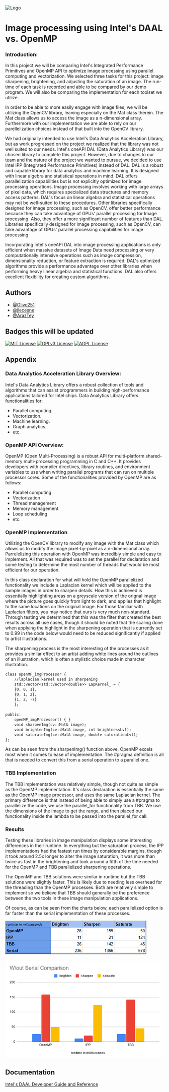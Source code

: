 ![Logo](https://i.ibb.co/vJLRX9Q/Image-Processing-GPU621-group3-header.png)

# Image processing using Intel's DAAL vs. OpenMP

### Introduction:

In this project we will be comparing Intel's Integrated Performance Primitives and OpenMP API to optimize image processing using parallel computing and vectorization. We selected three tasks for this project: image sharpening, brightening, and adjusting the saturation of an image. The run-time of each task is recorded and able to be compared by our demo program. We will also be comparing the implementation for each toolset we utilize.

In order to be able to more easily engage with image files, we will be utilizing the OpenCV library, leaning especially on the Mat class therein. The Mat class allows us to access the image as a n-dimensional array. Furthermore with our implementation we are able to rely on our parellelization choices instead of that built into the OpenCV library.

We had originally intended to use Intel's Data Analytics Acceleration Library, but as work progressed on the project we realized that the library was not well suited to our needs. Intel's oneAPI DAL (Data Analytics Library) was our chosen library to complete this project. However, due to changes to our team and the nature of the project we wanted to pursue, we decided to use Intel IPP (Integrated Performance Primitives) instead of DAL. DAL is a robust and capable library for data analytics and machine learning. It is designed with linear algebra and statistical operations in mind. DAL offers parallelization capabilities but is not explicitly optimized for image processing operations. Image processing involves working with large arrays of pixel data, which requires specialized data structures and memory access patterns. DAL's focus on linear algebra and statistical operations may not be well-suited to these procedures. Other libraries specifically designed for image processing, such as OpenCV, offer better performance because they can take advantage of GPUs' parallel processing for Image processing. Also, they offer a more significant number of features than DAL. Libraries specifically designed for image processing, such as OpenCV, can take advantage of GPUs' parallel processing capabilities for image processing.

Incorporating Intel's oneAPI DAL into image processing applications is only efficient when massive datasets of Image Data need processing or very computationally intensive operations such as image compression, dimensionality reduction, or feature extraction is required. DAL's optimized algorithms provide a performance advantage over other libraries when performing heavy linear algebra and statistical functions. DAL also offers excellent flexibility for creating custom algorithms. 

## Authors

- [@Olive251](https://www.github.com/Olive251)
- [@jlecesne](https://www.github.com/jlecesne)
- [@ArazTey](https://www.github.com/ArazTey)

## Badges this will be updated

[![MIT License](https://img.shields.io/badge/License-MIT-green.svg)](https://choosealicense.com/licenses/mit/)
[![GPLv3 License](https://img.shields.io/badge/License-GPL%20v3-yellow.svg)](https://opensource.org/licenses/)
[![AGPL License](https://img.shields.io/badge/license-AGPL-blue.svg)](http://www.gnu.org/licenses/agpl-3.0)

## Appendix

### Data Analytics Acceleration Library Overview:

Intel's Data Analytics Library offers a robust collection of tools and algorithms that can assist programmers in building high-performance applications tailored for Intel chips. Data Analytics Library offers functionalities for:

- Parallel computing.
- Vectorization.
- Machine learning.
- Graph analytics.
- etc.

### OpenMP API Overview:

OpenMP (Open Multi-Processing) is a robust API for multi-platform shared-memory multi-processing programming in C and C++. It provides developers with compiler directives, library routines, and environment variables to use when writing parallel programs that can run on multiple processor cores. Some of the functionalities provided by OpenMP are as follows:

- Parallel computing
- Vectorization
- Thread management
- Memory management
- Loop scheduling
- etc.

### OpenMP Implementation

Utilizing the OpenCV library to modify any image with the Mat class which allows us to modify the image pixel-by-pixel as a n-dimensional array. Parrelelizing this operation with OpenMP was incredibly simple and easy to implement. All that was required was to set the parallel for declaration and some testing to determine the most number of threads that would be most efficient for our operation.

In this class declaration for what will hold the OpenMP parallelized functionality we include a Laplacian kernel which will be applied to the sample images in order to sharpen details. How this is achieved is essentially highlighting areas on a greyscale version of the orignal image where the picture goes quickly from light to dark, and applies that highlight to the same locations on the original image. For those familiar with Laplacian filters, you may notice that ours is very much non-standard. Through testing we determined that this was the filter that created the best results across all use cases, though it should be noted that the scaling done when applying the highlight in the sharpening operation that is currently set to 0.99 in the code below would need to be reduced significantly if applied to artist illustrations.

The sharpening process is the most interesting of the processes as it provides a similar effect to an artist adding white lines around the outlines of an illustration, which is often a stylistic choice made in character illustration. 

```
class openMP_imgProcessor {
    //laplacian kernel used in sharpening
    std::vector<std::vector<double>> LapKernel_ = {
    {0, 0, 1},
    {0, 1, 2},
    {1, 2, -7}
    };

public:
    openMP_imgProcessor() { }
    void sharpenImg(cv::Mat& image);
    void brightenImg(cv::Mat& image, int brightnessLvl);
    void saturateImg(cv::Mat& image, double saturationLvl);
};
```

As can be seen from the sharpenImg() function above, OpenMP excels most when it comes to ease of implementation. The #pragma definition is all that is needed to convert this from a serial operation to a parallel one.

### TBB Implementation

The TBB implementation was relatively simple, though not quite as simple as the OpenMP implementation. It's class declaration is essentially the same as the OpenMP image processor, and uses the same Laplacian kernel. The primary difference is that instead of being able to simply use a #pragma to parallelize the code, we use the parallel_for functionality from TBB. We use the dimensions of the image to get the range, and then placed our functionality inside the lambda to be passed into the parallel_for call. 

### Results

Testing these libraries in image manipulation displays some interesting differences in their runtime. In everything but the saturation process, the IPP implementations had the fastest run times by considerable margins, though it took around 2.5x longer to alter the image saturation, it was more than twice as fast in the brightening and took around a fifth of the time needed for the OpenMP and TBB parallelized sharpening operations.

The OpenMP and TBB solutions were similar in runtime but the TBB solutions were slightly faster. This is likely due to needing less overhead for the threading than the OpenMP processes. Both are relatively simple to implement so we believe that TBB should generally be the preference between the two tools in these image manipulation applications.

Of course, as can be seen from the charts below, each parallelized option is far faster than the serial implementation of these processes. 

![alt text](https://github.com/GPU621-DAL-OpenMP-Comparison/Project-Demo/blob/main/testResults/ResultsSheet.PNG?raw=true)

![alt text](https://github.com/GPU621-DAL-OpenMP-Comparison/Project-Demo/blob/main/testResults/ResultsChart_woutSerial.PNG?raw=true)

## Documentation

[Intel's DAAL Developer Guide and Reference](https://www.intel.com/content/www/us/en/develop/documentation/onedal-developer-guide-and-reference/top.html)
